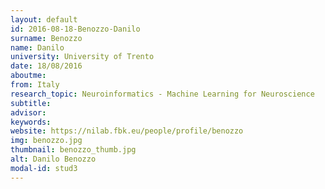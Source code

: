 ```yaml
---
layout: default 
id: 2016-08-18-Benozzo-Danilo
surname: Benozzo
name: Danilo
university: University of Trento
date: 18/08/2016
aboutme: 
from: Italy
research_topic: Neuroinformatics - Machine Learning for Neuroscience
subtitle: 
advisor: 
keywords: 
website: https://nilab.fbk.eu/people/profile/benozzo
img: benozzo.jpg
thumbnail: benozzo_thumb.jpg
alt: Danilo Benozzo
modal-id: stud3
---
```

